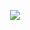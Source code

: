 <p align="center">
  <img src="https://komarev.com/ghpvc/?username=POKERFAE&color=c22c23&style=plastic&label=Orders+Served">
</p>
